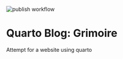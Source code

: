 ![publish workflow](https://github.com/mazzma12/grimoire/actions/workflows/publish.yml/badge.svg)
# Quarto Blog: Grimoire

Attempt for a website using quarto
